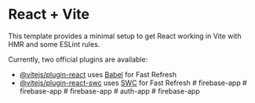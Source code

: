 # React + Vite

This template provides a minimal setup to get React working in Vite with HMR and some ESLint rules.

Currently, two official plugins are available:

- [@vitejs/plugin-react](https://github.com/vitejs/vite-plugin-react/blob/main/packages/plugin-react/README.md) uses [Babel](https://babeljs.io/) for Fast Refresh
- [@vitejs/plugin-react-swc](https://github.com/vitejs/vite-plugin-react-swc) uses [SWC](https://swc.rs/) for Fast Refresh
#   f i r e b a s e - a p p  
 #   f i r e b a s e - a p p  
 #   f i r e b a s e - a p p  
 #   a u t h - a p p  
 #   f i r e b a s e - a p p  
 